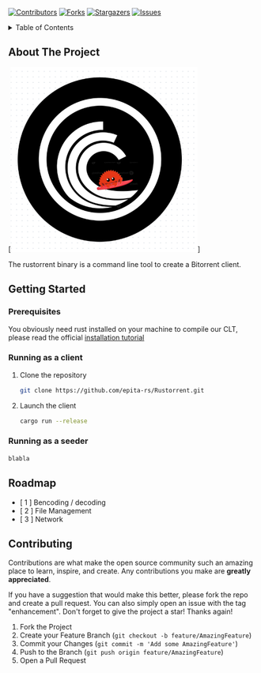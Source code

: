 <!-- Improved compatibility of back to top link: See: https://github.com/othneildrew/Best-README-Template/pull/73 -->
<a id="readme-top"></a>
<!--
*** Thanks for checking out the Best-README-Template. If you have a suggestion
*** that would make this better, please fork the repo and create a pull request
*** or simply open an issue with the tag "enhancement".
*** Don't forget to give the project a star!
*** Thanks again! Now go create something AMAZING! :D
-->



<!-- PROJECT SHIELDS -->
<!--
*** I'm using markdown "reference style" links for readability.
*** Reference links are enclosed in brackets [ ] instead of parentheses ( ).
*** See the bottom of this document for the declaration of the reference variables
*** for contributors-url, forks-url, etc. This is an optional, concise syntax you may use.
*** https://www.markdownguide.org/basic-syntax/#reference-style-links
-->
[![Contributors][contributors-shield]][contributors-url]
[![Forks][forks-shield]][forks-url]
[![Stargazers][stars-shield]][stars-url]
[![Issues][issues-shield]][issues-url]

<!-- TABLE OF CONTENTS -->
<details>
  <summary>Table of Contents</summary>
  <ol>
    <li>
      <a href="#about-the-project">About The Project</a>
      <ul>
        <li><a href="#built-with">Built With</a></li>
      </ul>
    </li>
    <li>
      <a href="#getting-started">Getting Started</a>
      <ul>
        <li><a href="#prerequisites">Prerequisites</a></li>
        <li><a href="#installation">Installation</a></li>
      </ul>
    </li>
    <li><a href="#roadmap">Roadmap</a></li>
    <li><a href="#contributing">Contributing</a></li>
  </ol>
</details>



<!-- ABOUT THE PROJECT -->
## About The Project

[![Rustorrent][product-screenshot]]

The rustorrent binary is a command line tool to create a Bitorrent client.

<!-- GETTING STARTED -->
## Getting Started

### Prerequisites

You obviously need rust installed on your machine to compile our CLT, please read the official [installation tutorial](https://www.rust-lang.org/tools/install)

### Running as a client

1. Clone the repository
   ```sh
   git clone https://github.com/epita-rs/Rustorrent.git
   ```
2. Launch the client
   ```sh
   cargo run --release
   ```

### Running as a seeder
   ```sh
   blabla
   ```


<!-- ROADMAP -->
## Roadmap

- [ 1 ] Bencoding / decoding 
- [ 2 ] File Management
- [ 3 ] Network


<!-- CONTRIBUTING -->
## Contributing

Contributions are what make the open source community such an amazing place to learn, inspire, and create. Any contributions you make are **greatly appreciated**.

If you have a suggestion that would make this better, please fork the repo and create a pull request. You can also simply open an issue with the tag "enhancement".
Don't forget to give the project a star! Thanks again!

1. Fork the Project
2. Create your Feature Branch (`git checkout -b feature/AmazingFeature`)
3. Commit your Changes (`git commit -m 'Add some AmazingFeature'`)
4. Push to the Branch (`git push origin feature/AmazingFeature`)
5. Open a Pull Request


<!-- MARKDOWN LINKS & IMAGES -->
<!-- https://www.markdownguide.org/basic-syntax/#reference-style-links -->
[contributors-shield]: https://img.shields.io/github/contributors/epita-rs/Rustorrent.svg?style=for-the-badge
[contributors-url]: https://github.com/epita-rs/Rustorrent/graphs/contributors
[forks-shield]: https://img.shields.io/github/forks/epita-rs/Rustorrent.svg?style=for-the-badge
[forks-url]: https://github.com/epita-rs/Rustorrent/network/members
[stars-shield]: https://img.shields.io/github/stars/epita-rs/Rustorrent.svg?style=for-the-badge
[stars-url]: https://github.com/epita-rs/Rustorrent/stargazers
[issues-shield]: https://img.shields.io/github/issues/epita-rs/Rustorrent.svg?style=for-the-badge
[issues-url]: https://github.com/epita-rs/Rustorrent/issues
[product-screenshot]: images/rustorrent.png

[Rust]: https://upload.wikimedia.org/wikipedia/commons/thumb/d/d5/Rust_programming_language_black_logo.svg/159px-Rust_programming_language_black_logo.svg.png
[Rust.js]: https://img.shields.io/badge/next.js-000000?style=for-the-badge&logo=nextdotjs&logoColor=white
[Rust.url]: https://www.rust-lang.org
